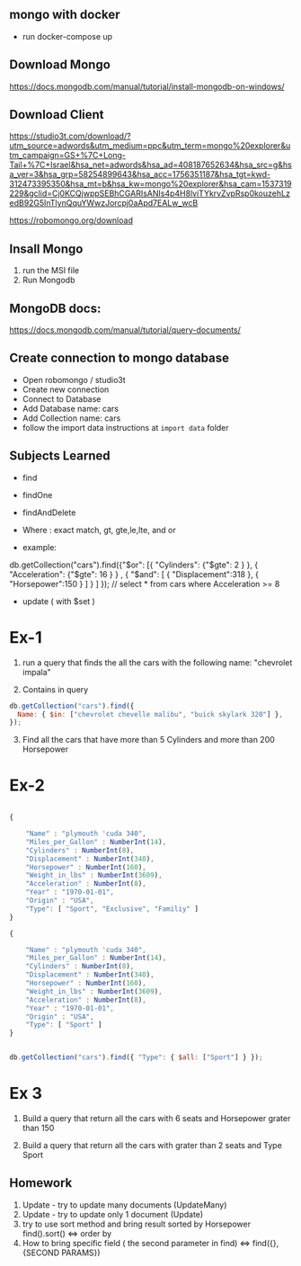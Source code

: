 ## mongo with docker

- run docker-compose up

## Download Mongo

https://docs.mongodb.com/manual/tutorial/install-mongodb-on-windows/

## Download Client

https://studio3t.com/download/?utm_source=adwords&utm_medium=ppc&utm_term=mongo%20explorer&utm_campaign=GS+%7C+Long-Tail+%7C+Israel&hsa_net=adwords&hsa_ad=408187652634&hsa_src=g&hsa_ver=3&hsa_grp=58254899643&hsa_acc=1756351187&hsa_tgt=kwd-312473395350&hsa_mt=b&hsa_kw=mongo%20explorer&hsa_cam=1537319229&gclid=Cj0KCQjwppSEBhCGARIsANIs4p4H8lviTYkrvZvpRsp0kouzehLzedB92G5lnTlynQquYWwzJorcpj0aApd7EALw_wcB

https://robomongo.org/download

## Insall Mongo

1. run the MSI file
2. Run Mongodb

## MongoDB docs:

https://docs.mongodb.com/manual/tutorial/query-documents/

## Create connection to mongo database

- Open robomongo / studio3t
- Create new connection
- Connect to Database
- Add Database name: cars
- Add Collection name: cars
- follow the import data instructions at `import data` folder

## Subjects Learned

- find
- findOne
- findAndDelete
- Where : exact match, gt, gte,le,lte, and or

- example:

db.getCollection("cars").find({"$or": [{ "Cylinders": {"$gte": 2 } },
{ "Acceleration": {"$gte": 16  } } , { "$and": [ { "Displacement":318 },
{ "Horsepower":150 } ] } ] }); // select \* from cars where Acceleration >= 8

- update ( with $set )

# Ex-1

1. run a query that finds the all the cars with the following name: "chevrolet impala"

2. Contains in query

```js
db.getCollection("cars").find({
  Name: { $in: ["chevrolet chevelle malibu", "buick skylark 320"] },
});
```

3. Find all the cars that have more than 5 Cylinders and more than 200 Horsepower

# Ex-2

```js

{

    "Name" : "plymouth 'cuda 340",
    "Miles_per_Gallon" : NumberInt(14),
    "Cylinders" : NumberInt(8),
    "Displacement" : NumberInt(340),
    "Horsepower" : NumberInt(160),
    "Weight_in_lbs" : NumberInt(3609),
    "Acceleration" : NumberInt(8),
    "Year" : "1970-01-01",
    "Origin" : "USA",
    "Type": [ "Sport", "Exclusive", "Familiy" ]
}

{

    "Name" : "plymouth 'cuda 340",
    "Miles_per_Gallon" : NumberInt(14),
    "Cylinders" : NumberInt(8),
    "Displacement" : NumberInt(340),
    "Horsepower" : NumberInt(160),
    "Weight_in_lbs" : NumberInt(3609),
    "Acceleration" : NumberInt(8),
    "Year" : "1970-01-01",
    "Origin" : "USA",
    "Type": [ "Sport" ]
}


db.getCollection("cars").find({ "Type": { $all: ["Sport"] } });
```

# Ex 3

1. Build a query that return all the cars with 6 seats and Horsepower grater than 150

2. Build a query that return all the cars with grater than 2 seats and Type Sport

## Homework

1. Update - try to update many documents (UpdateMany)
2. Update - try to update only 1 document (Update)
3. try to use sort method and bring result sorted by Horsepower find().sort() <=> order by
4. How to bring specific field ( the second parameter in find) <=> find({},{SECOND PARAMS})
